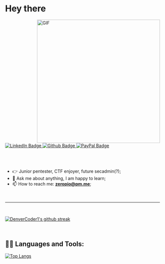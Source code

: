 <h1> Hey there</h1>
<img align="right" alt="GIF" src="./img/icon.png" width="400" height="400" />
<div id="badges">
      <a href="https://www.linkedin.com/in/emilio-s%C3%A1nchez-garc%C3%ADa/">
        <img src="https://img.shields.io/badge/LinkedIn-blue?style=for-the-badge&logo=linkedin&logoColor=white"
          alt="LinkedIn Badge" />
      </a>
      <a href="https://github.com/zeropio">
        <img src="https://img.shields.io/badge/Github-black?style=for-the-badge&logo=github&logoColor=white"
          alt="Github Badge" />
      </a>
      <a href="https://paypal.me/emiliosang">
        <img src="https://img.shields.io/badge/PayPal-blue?style=for-the-badge&logo=paypal&logoColor=white"
          alt="PayPal Badge" />
      </a>
    </div>
<br />
<br />
<br />
  
- 👉 Junior pentester, CTF enjoyer, future secadmin(?);<br />
- 💬 Ask me about anything, I am happy to learn;<br />
- 📫 How to reach me: **<a href="mailto: zeropio@pm.me">zeropio@pm.me</a>**;

<br>
<hr />
<br>

[![DenverCoder1's github streak](https://github-readme-streak-stats.herokuapp.com/?user=zeropio&theme=blue-green)](https://github.com/DenverCoder1/github-readme-streak-stats)

<br>

<h2>👨‍💻 Languages and Tools:</h2>

[![Top Langs](https://github-readme-stats.vercel.app/api/top-langs/?username=zeropio&layout=compacto&theme=blue-green)](https://github.com/anuraghazra/github-readme-stats)

